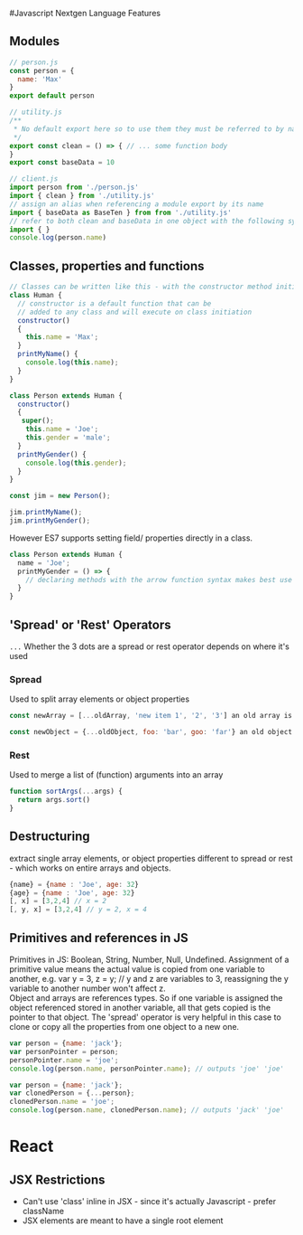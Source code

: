 #Javascript Nextgen Language Features
## Modules

```javascript
// person.js
const person = {
  name: 'Max'
}
export default person
```

```javascript
// utility.js
/**
 * No default export here so to use them they must be referred to by name
 */
export const clean = () => { // ... some function body
}
export const baseData = 10
```

```js
// client.js
import person from './person.js'
import { clean } from './utility.js'
// assign an alias when referencing a module export by its name
import { baseData as BaseTen } from from './utility.js'
// refer to both clean and baseData in one object with the following syntax
import { }
console.log(person.name)
```

## Classes, properties and functions

```javascript
// Classes can be written like this - with the constructor method initialising properties
class Human {
  // constructor is a default function that can be
  // added to any class and will execute on class initiation
  constructor()
  {
    this.name = 'Max';
  }  
  printMyName() {
    console.log(this.name);
  }
}

class Person extends Human {
  constructor()
  {
   super();
    this.name = 'Joe';
    this.gender = 'male';
  }  
  printMyGender() {
    console.log(this.gender);
  }
}

const jim = new Person();

jim.printMyName();
jim.printMyGender();

```
However ES7 supports setting field/ properties directly in a class.
```javascript
class Person extends Human {
  name = 'Joe';
  printMyGender = () => {
    // declaring methods with the arrow function syntax makes best use of 'this' disambiguation  
  }
}
```
## 'Spread' or 'Rest' Operators
`...`
Whether the 3 dots are a spread or rest operator depends on where it's used
### Spread
Used to split array elements or object properties
```javascript
const newArray = [...oldArray, 'new item 1', '2', '3'] an old array is added to a new one, with additional items added to it   
```
```javascript
const newObject = {...oldObject, foo: 'bar', goo: 'far'} an old object gets additional properties (existing properties with matching keys are replaced).   
```
### Rest
Used to merge a list of (function) arguments into an array
```javascript
function sortArgs(...args) {
  return args.sort()
}
```
## Destructuring
extract single array elements, or object properties
different to spread or rest - which works on entire arrays and objects.
```javascript
{name} = {name : 'Joe', age: 32}
{age} = {name : 'Joe', age: 32}
[, x] = [3,2,4] // x = 2
[, y, x] = [3,2,4] // y = 2, x = 4
```
## Primitives and references in JS
Primitives in JS: Boolean, String, Number, Null, Undefined.  Assignment of a primitive value means the actual value is copied from one variable to another, e.g. var y = 3, z = y; // y and z are variables to 3, reassigning the y variable to another number won't affect z.   
Object and arrays are references types.  So if one variable is assigned the object referenced stored in another variable, all that gets copied is the pointer to that object.  The 'spread' operator is very helpful in this case to clone or copy all the properties from one object to a new one.  

```javascript
var person = {name: 'jack'};
var personPointer = person;
personPointer.name = 'joe';
console.log(person.name, personPointer.name); // outputs 'joe' 'joe'
```
```javascript
var person = {name: 'jack'};
var clonedPerson = {...person};
clonedPerson.name = 'joe';
console.log(person.name, clonedPerson.name); // outputs 'jack' 'joe'
```
# React
## JSX Restrictions
* Can't use 'class' inline in JSX - since it's actually Javascript - prefer className
* JSX elements are meant to have a single root element

